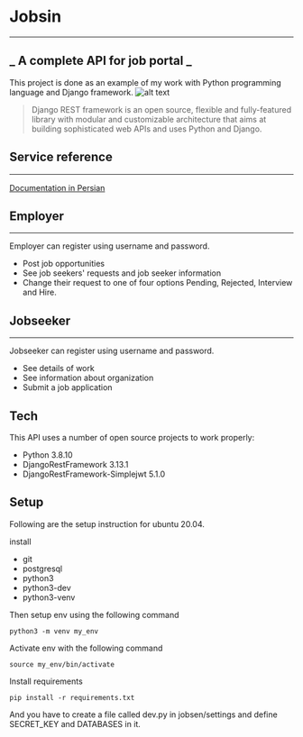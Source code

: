 # Jobsin
___
## _ A complete API for job portal _

This project is done as an example of my work with Python programming language and Django framework.
![alt text](https://miro.medium.com/max/700/1*kR89JbQQK9aAkNVyxE63pg.png)

> Django REST framework is an open source, flexible and fully-featured library  with modular and customizable architecture that aims at building sophisticated  web APIs and uses Python and Django.

## Service reference
___
[Documentation in Persian](https://github.com/boshra-irnd/jobsin/blob/master/README.fa.md)  <img src="https://cdn.countryflags.com/thumbs/iran/flag-round-250.png" width="15" height="15" />




## Employer
___
Employer can register using username and password.

- Post job opportunities
- See job seekers' requests and job seeker information
- Change their request to one of four options Pending, Rejected, Interview and Hire.

## Jobseeker
___
Jobseeker can register using username and password.

- See details of work
- See information about organization
- Submit a job application

## Tech

This API uses a number of open source projects to work properly:
- Python 3.8.10 
- DjangoRestFramework 3.13.1
- DjangoRestFramework-Simplejwt 5.1.0

## Setup

Following are the setup instruction for ubuntu 20.04.


install
- git 
- postgresql 
- python3
- python3-dev 
- python3-venv


Then setup env using the following command

```
python3 -m venv my_env
```
Activate env with the following command
```
source my_env/bin/activate
```
Install requirements
```
pip install -r requirements.txt
```
And you have to create a file called dev.py in jobsen/settings and define SECRET_KEY and DATABASES in it.

